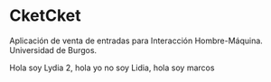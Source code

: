 # CketCket

Aplicación de venta de entradas para Interacción Hombre-Máquina. Universidad de Burgos.

Hola soy Lydia 2, hola yo no soy Lidia, hola soy marcos
